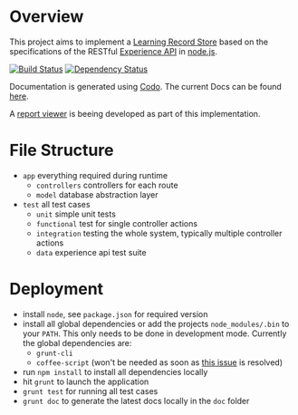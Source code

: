 # Overview
This project aims to implement a [Learning Record Store](https://en.wikipedia.org/wiki/Learning_Record_Store) based on the specifications of the RESTful [Experience API](http://www.adlnet.gov/tla/experience-api) in [node.js](http://nodejs.org/).

[![Build Status](https://travis-ci.org/webtech-uos/nodejs-lrs.png)](https://travis-ci.org/webtech-uos/nodejs-lrs)
[![Dependency Status](https://gemnasium.com/webtech-uos/nodejs-lrs.png)](https://gemnasium.com/webtech-uos/nodejs-lrs)

Documentation is generated using [Codo](https://github.com/coffeedoc/codo).
The current Docs can be found [here](http://coffeedoc.info/github/webtech-uos/nodejs-lrs).

A [report viewer](https://github.com/jvogtherr/ExperienceReportViewer) is beeing developed as part of this implementation.

# File Structure
 * `app` everything required during runtime
   * `controllers` controllers for each route
   * `model` database abstraction layer
 * `test` all test cases
   * `unit` simple unit tests
   * `functional` test for single controller actions
   * `integration` testing the whole system, typically multiple controller actions
   * `data` experience api test suite

# Deployment
* install `node`, see `package.json` for required version
* install all global dependencies or add the projects `node_modules/.bin` to your `PATH`. This only needs to be done in development mode. Currently the global dependencies are:
  * `grunt-cli`
  * `coffee-script` (won't be needed as soon as [this issue](https://github.com/remy/nodemon/issues/210) is resolved)
* run `npm install` to install all dependencies locally
* hit `grunt` to launch the application
* `grunt test` for running all test cases
* `grunt doc` to generate the latest docs locally in the `doc` folder
